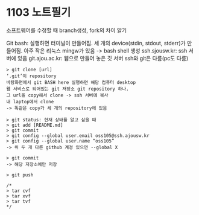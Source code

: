 # 1103 노트필기
소프트웨어를 수정할 때 branch생성, fork의 차이 알기

Git bash: 실행하면 터미널이 만들어짐. 세 개의 device(stdin, stdout, stderr)가 만들어짐. 아주 작은 리눅스 mingw가 있음 -> bash shell 생성
ssh.sjousw.kr: ssh 서버에 있음
git.ajou.ac.kr: 웹으로 만들어 놓은 깃 서버
ssh와 git은 다름(pc도 다름)
```
> git clone [url]
‘.git’이 repository
바탕화면에서 git BASH here 실행하면 해당 컴퓨터 desktop
웹 서비스로 되어있는 git 저장소 git repository 하나.
그 url을 copy해서 clone -> ssh 서버에 복사
내 laptop에서 clone
-> 똑같은 copy가 세 개의 repository에 있음

> git status: 현재 상태를 알고 싶을 때
> git add [README.md]
> git commit
> git config --global user.email oss105@ssh.ajousw.kr
> git config --global user.name “oss105”
-> 위 두 개 다른 github 계정 있으면 --global X

> git commit
-> 해당 저장소에만 저장

> git push

/*
> tar cvf
> tar xvf
> tar tvf
*/
```


